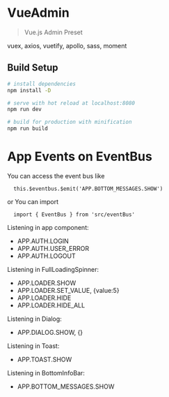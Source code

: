 # VueAdmin

>Vue.js Admin Preset

vuex, axios, vuetify, apollo, sass, moment

## Build Setup

``` bash
# install dependencies
npm install -D

# serve with hot reload at localhost:8080
npm run dev

# build for production with minification
npm run build
```

# App Events on EventBus

You can access the event bus like
```
  this.$eventbus.$emit('APP.BOTTOM_MESSAGES.SHOW')
```

or You can import
```
  import { EventBus } from 'src/eventBus'
```
Listening in app component:
  - APP.AUTH.LOGIN
  - APP.AUTH.USER_ERROR
  - APP.AUTH.LOGOUT

Listening in FullLoadingSpinner:
  - APP.LOADER.SHOW
  - APP.LOADER.SET_VALUE, {value:5}
  - APP.LOADER.HIDE
  - APP.LOADER.HIDE_ALL

Listening in Dialog:
  - APP.DIALOG.SHOW, {}

Listening in Toast:
  - APP.TOAST.SHOW

Listening in BottomInfoBar:
  - APP.BOTTOM_MESSAGES.SHOW

